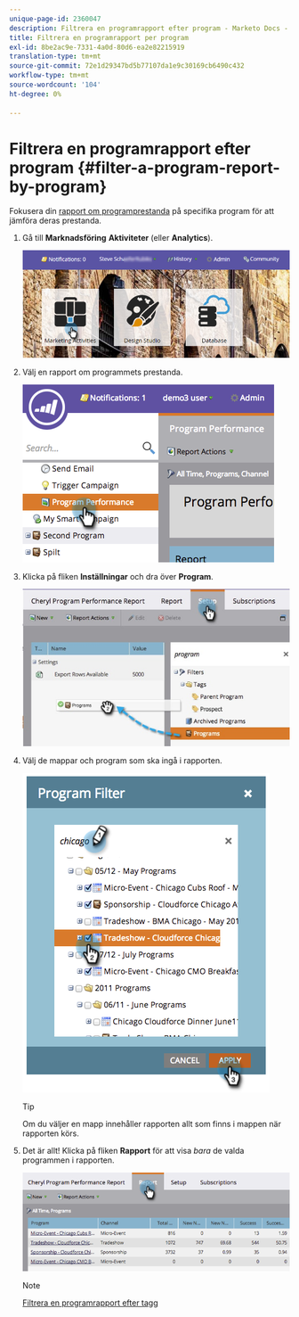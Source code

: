 ```yaml
---
unique-page-id: 2360047
description: Filtrera en programrapport efter program - Marketo Docs - produktdokumentation
title: Filtrera en programrapport per program
exl-id: 8be2ac9e-7331-4a0d-80d6-ea2e82215919
translation-type: tm+mt
source-git-commit: 72e1d29347bd5b77107da1e9c30169cb6490c432
workflow-type: tm+mt
source-wordcount: '104'
ht-degree: 0%

---
```


# Filtrera en programrapport efter program {#filter-a-program-report-by-program}

Fokusera din [rapport om programprestanda](/help/marketo/product-docs/core-marketo-concepts/programs/program-performance-report/create-a-program-performance-report.md) på specifika program för att jämföra deras prestanda.

1. Gå till **Marknadsföring** **Aktiviteter** (eller **Analytics**).

   ![](assets/login-marketing-activities-3.png)

1. Välj en rapport om programmets prestanda.

   ![](assets/image2014-9-23-16-3a4-3a4.png)

1. Klicka på fliken **Inställningar** och dra över **Program**.

   ![](assets/prospect3.jpg)

1. Välj de mappar och program som ska ingå i rapporten.

   ![](assets/image2014-9-23-16-3a5-3a5.png)

   >[!TIP]
   >
   >Om du väljer en mapp innehåller rapporten allt som finns i mappen när rapporten körs.

1. Det är allt! Klicka på fliken **Rapport** för att visa _bara_ de valda programmen i rapporten.

   ![](assets/image2014-9-23-16-3a5-3a41.png)

   >[!NOTE]
   >
   >[Filtrera en programrapport efter tagg](/help/marketo/product-docs/core-marketo-concepts/programs/program-performance-report/filter-a-program-report-by-tag.md)
